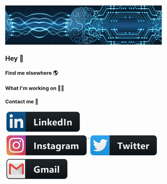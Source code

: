 ![Foto de Capa](src/foto-de-capa.jpeg)

## Hey 👋

### Find me elsewhere 🌎

### What I'm working on 👨‍💻

### Contact me 📱

<p align="left">
  <a href="https://www.linkedin.com/in/gabrielcaussi/">
    <img src="src/social/linkedin.svg" alt="linkedin" style="vertical-align:top; margin:6px 4px">
  </a>

  <a href="https://www.instagram.com/g_caussi/">
    <img src="src/social/instagram.svg" alt="instagram" style="vertical-align:top; margin:6px 4px">
  </a>

  <a href="https://www.twitter.com/g_caussi/">
    <img src="src/social/twitter.svg" alt="twitter" style="vertical-align:top; margin:6px 4px">
  </a>
  
  <a href="https://www.gmail.com/gcaussi">
    <img src="src/social/gmail.svg" alt="gmail" style="vertical-align:top; margin:6px 4px">
  </a>
</p>


  






<!--
- 🔭 I’m currently working on ...
- 🌱 I’m currently learning ...
- 👯 I’m looking to collaborate on ...
- 🤔 I’m looking for help with ...
- 💬 Ask me about ...
- 📫 How to reach me: ...
- 😄 Pronouns: ...
- ⚡ Fun fact: ...
-->
